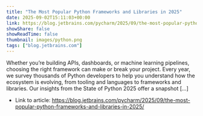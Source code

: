 ```yaml
---
title: "The Most Popular Python Frameworks and Libraries in 2025"
date: 2025-09-02T15:11:03+00:00
link: https://blog.jetbrains.com/pycharm/2025/09/the-most-popular-python-frameworks-and-libraries-in-2025/
showShare: false
showReadTime: false
thumbnail: images/python.png
tags: ["blog.jetbrains.com"]
---
```

Whether you’re building APIs, dashboards, or machine learning pipelines, choosing the right framework can make or break your project. Every year, we survey thousands of Python developers to help you understand how the ecosystem is evolving, from tooling and languages to frameworks and libraries. Our insights from the State of Python 2025 offer a snapshot […]

- Link to article: https://blog.jetbrains.com/pycharm/2025/09/the-most-popular-python-frameworks-and-libraries-in-2025/